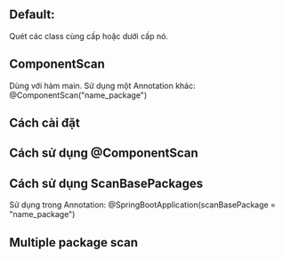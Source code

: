 ## Default:
Quét các class cùng cấp hoặc dưới cấp nó.

## ComponentScan
Dùng với hàm main.
Sử dụng một Annotation khác: @ComponentScan("name_package")
## Cách cài đặt

## Cách sử dụng @ComponentScan

## Cách sử dụng ScanBasePackages
Sử dụng trong Annotation: @SpringBootApplication(scanBasePackage = "name_package")
    

## Multiple package scan


